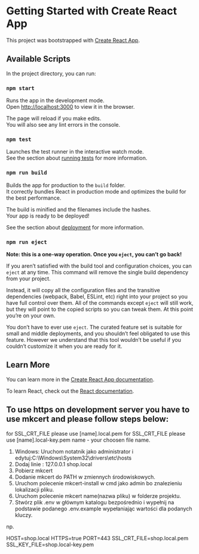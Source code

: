 # Getting Started with Create React App

This project was bootstrapped with [Create React App](https://github.com/facebook/create-react-app).

## Available Scripts

In the project directory, you can run:

### `npm start`

Runs the app in the development mode.\
Open [http://localhost:3000](http://localhost:3000) to view it in the browser.

The page will reload if you make edits.\
You will also see any lint errors in the console.

### `npm test`

Launches the test runner in the interactive watch mode.\
See the section about [running tests](https://facebook.github.io/create-react-app/docs/running-tests) for more information.

### `npm run build`

Builds the app for production to the `build` folder.\
It correctly bundles React in production mode and optimizes the build for the best performance.

The build is minified and the filenames include the hashes.\
Your app is ready to be deployed!

See the section about [deployment](https://facebook.github.io/create-react-app/docs/deployment) for more information.

### `npm run eject`

**Note: this is a one-way operation. Once you `eject`, you can’t go back!**

If you aren’t satisfied with the build tool and configuration choices, you can `eject` at any time. This command will remove the single build dependency from your project.

Instead, it will copy all the configuration files and the transitive dependencies (webpack, Babel, ESLint, etc) right into your project so you have full control over them. All of the commands except `eject` will still work, but they will point to the copied scripts so you can tweak them. At this point you’re on your own.

You don’t have to ever use `eject`. The curated feature set is suitable for small and middle deployments, and you shouldn’t feel obligated to use this feature. However we understand that this tool wouldn’t be useful if you couldn’t customize it when you are ready for it.

## Learn More

You can learn more in the [Create React App documentation](https://facebook.github.io/create-react-app/docs/getting-started).

To learn React, check out the [React documentation](https://reactjs.org/).

## To use https on development server you have to use mkcert and please follow steps below:

for SSL_CRT_FILE please use [name].local.pem
for SSL_CRT_FILE please use [name].local-key.pem
name - your choosen file name.

1. Windows: Uruchom notatnik jako administrator i edytuj:C:\Windows\System32\drivers\etc\hosts
2. Dodaj linie : 127.0.0.1 shop.local
3. Pobierz mkcert
4. Dodanie mkcert do PATH w zmiennych środowiskowych.
5. Uruchom polecenie mkcert-install w cmd jako admin bo znalezieniu lokalizacji pliku.
6. Uruchom polecenie mkcert name(nazwa pliku) w folderze projektu.
7. Stwórz plik .env w głównym katalogu bezpośrednio i wypełnij na podstawie podanego .env.example wypełaniając wartości dla podanych kluczy.

np.

HOST=shop.local
HTTPS=true
PORT=443
SSL_CRT_FILE=shop.local.pem
SSL_KEY_FILE=shop.local-key.pem
